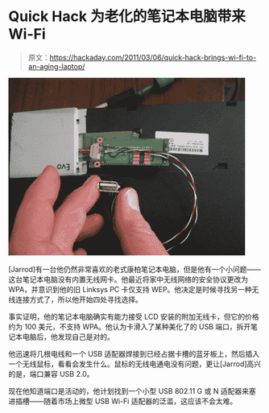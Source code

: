 # Quick Hack 为老化的笔记本电脑带来 Wi-Fi

> 原文：<https://hackaday.com/2011/03/06/quick-hack-brings-wi-fi-to-an-aging-laptop/>

![usb_wifi_adapter](img/e53f32dee9cf4bcac3a3c5db7a10227b.png "usb_wifi_adapter")

[Jarrod]有一台他仍然非常喜欢的老式康柏笔记本电脑，但是他有一个小问题——这台笔记本电脑没有内置无线网卡。他最近将家中无线网络的安全协议更改为 WPA，并意识到他的旧 Linksys PC 卡仅支持 WEP。他决定是时候寻找另一种无线连接方式了，所以他开始四处寻找选择。

事实证明，他的笔记本电脑确实有能力接受 LCD 安装的附加无线卡，但它的价格约为 100 美元，不支持 WPA。他认为卡滑入了某种美化了的 USB 端口，拆开笔记本电脑后，他发现自己是对的。

他迅速将几根电线和一个 USB 适配器焊接到已经占据卡槽的蓝牙板上，然后插入一个无线鼠标，看看会发生什么。鼠标的无线电通电没有问题，更让[Jarrod]高兴的是，端口兼容 USB 2.0。

现在他知道端口是活动的，他计划找到一个小型 USB 802.11 G 或 N 适配器来塞进插槽——随着市场上微型 USB Wi-Fi 适配器的泛滥，这应该不会太难。